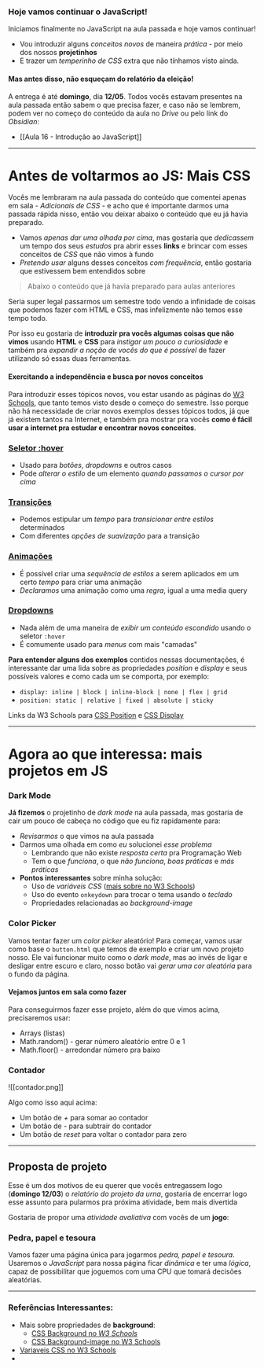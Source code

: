 
### Hoje vamos continuar o JavaScript!

Iniciamos finalmente no JavaScript na aula passada e hoje vamos continuar!
- Vou introduzir alguns *conceitos novos* de maneira *prática* - por meio dos nossos **projetinhos**
- E trazer um *temperinho de CSS* extra que não tínhamos visto ainda.

#### Mas antes disso, não esqueçam do relatório da eleição!
A entrega é até **domingo**, dia **12/05**. Todos vocês estavam presentes na aula passada então sabem o que precisa fazer, e caso não se lembrem, podem ver no começo do conteúdo da aula no *Drive* ou pelo link do *Obsidian*:
- [[Aula 16 - Introdução ao JavaScript]]

---

# Antes de voltarmos ao JS: Mais CSS

Vocês me lembraram na aula passada do conteúdo que comentei apenas em sala - *Adicionais de CSS* - e acho que é importante darmos uma passada rápida nisso, então vou deixar abaixo o conteúdo que eu já havia preparado.
- Vamos *apenas dar uma olhada por cima*, mas gostaria que *dedicassem* um tempo dos seus *estudos* pra abrir esses **links** e brincar com esses conceitos de *CSS* que não vimos à fundo
- *Pretendo usar* alguns desses conceitos *com frequência*, então gostaria que estivessem bem entendidos sobre

> Abaixo o conteúdo que já havia preparado para aulas anteriores

Seria super legal passarmos um semestre todo vendo a infinidade de coisas que podemos fazer com HTML e CSS, mas infelizmente não temos esse tempo todo.

Por isso eu gostaria de **introduzir pra vocês algumas coisas que não vimos** usando **HTML** e **CSS** para *instigar um pouco a curiosidade* e também pra *expandir a noção de vocês do que é possível* de fazer utilizando só essas duas ferramentas.

#### Exercitando a independência e busca por novos conceitos
Para introduzir esses tópicos novos, vou estar usando as páginas do [W3 Schools](https://www.w3schools.com), que tanto temos visto desde o começo do semestre. Isso porque não há necessidade de criar novos exemplos desses tópicos todos, já que já existem tantos na Internet, e também pra mostrar pra vocês **como é fácil usar a internet pra estudar e encontrar novos conceitos**.

### [Seletor :hover](https://www.w3schools.com/cssref/sel_hover.php)
- Usado para *botões*, *dropdowns* e outros casos
- Pode *alterar o estilo* de um elemento *quando passamos o cursor por cima*

### [Transições](https://www.w3schools.com/css/css3_transitions.asp)
- Podemos estipular um *tempo* para *transicionar entre estilos* determinados
- Com diferentes *opções de suavização* para a transição

### [Animações](https://www.w3schools.com/css/css3_animations.asp)
- É possível criar uma *sequência de estilos* a serem aplicados em um certo *tempo* para criar uma animação
- *Declaramos* uma animação como uma *regra*, igual a uma media query

### [Dropdowns](https://www.w3schools.com/css/css_dropdowns.asp)
- Nada além de uma maneira de *exibir um conteúdo escondido* usando o seletor `:hover`
- É comumente usado para *menus* com mais "camadas"

**Para entender alguns dos exemplos** contidos nessas documentações, é interessante dar uma lida sobre as propriedades *position* e *display* e seus possíveis valores e como cada um se comporta, por exemplo:
- `display: inline | block | inline-block | none | flex | grid`
- `position: static | relative | fixed | absolute | sticky`

Links da W3 Schools para [CSS Position](https://www.w3schools.com/css/css_positioning.asp) e [CSS Display](https://www.w3schools.com/css/css_display_visibility.asp)

---

# Agora ao que interessa: mais projetos em JS

### Dark Mode

**Já fizemos** o projetinho de *dark mode* na aula passada, mas gostaria de cair um pouco de cabeça no código que eu fiz rapidamente para:
- *Revisarmos* o que vimos na aula passada
- Darmos uma olhada em como *eu* solucionei *esse problema*
	- Lembrando que não existe *resposta certa* pra Programação Web
	- Tem o que *funciona*, o que *não funciona*, *boas práticas* e *más práticas*
- **Pontos interessantes** sobre minha solução:
	- Uso de *variáveis CSS* ([mais sobre no W3 Schools](https://www.w3schools.com/css/css3_variables.asp))
	- Uso do evento `onkeydown` para trocar o tema usando o *teclado*
	- Propriedades relacionadas ao *background-image*

### Color Picker

Vamos tentar fazer um *color picker* aleatório! Para começar, vamos usar como base o `button.html` que temos de exemplo e criar um novo projeto nosso. Ele vai funcionar muito como o *dark mode*, mas ao invés de ligar e desligar entre escuro e claro, nosso botão vai *gerar uma cor aleatória* para o fundo da página.

#### Vejamos juntos em sala como fazer
Para conseguirmos fazer esse projeto, além do que vimos acima, precisaremos usar:
- Arrays (listas)
- Math.random() - gerar número aleatório entre 0 e 1
- Math.floor() - arredondar número pra baixo

### Contador

![[contador.png]]

Algo como isso aqui acima:
- Um botão de *+* para somar ao contador
- Um botão de *-* para subtrair do contador
- Um botão de *reset* para voltar o contador para zero

---

## Proposta de projeto

Esse é um dos motivos de eu querer que vocês entregassem logo (**domingo 12/03**) o *relatório do projeto da urna*, gostaria de encerrar logo esse assunto para pularmos pra próxima atividade, bem mais divertida

Gostaria de propor uma *atividade avaliativa* com vocês de um **jogo**:
### Pedra, papel e tesoura 
Vamos fazer uma página única para jogarmos *pedra, papel e tesoura*. Usaremos o *JavaScript* para nossa página ficar *dinâmica* e ter uma *lógica*, capaz de possibilitar que joguemos com uma CPU que tomará decisões aleatórias.

---

### Referências Interessantes:

 - Mais sobre propriedades de **background**:
	 - [CSS Background no *W3 Schools*](https://www.w3schools.com/cssref/css3_pr_background.php)
	 - [CSS Background-image no W3 Schools](https://www.w3schools.com/cssref/pr_background-image.php)
- [Variaveis CSS no W3 Schools](https://www.w3schools.com/css/css3_variables.asp)
- 
